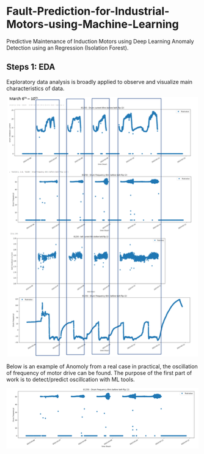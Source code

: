 # Fault-Prediction-for-Industrial-Motors-using-Machine-Learning
Predictive Maintenance of Induction Motors using Deep Learning Anomaly Detection using an Regression (Isolation Forest).

## Steps 1: EDA
Exploratory data analysis is broadly applied to observe and visualize main characteristics of data.

<p align="center"><img src="EDA.png"  width="500" > </p>

Below is an example of Anomoly from a real case in practical, the oscillation of frequency of motor drive can be found. The purpose of the first part of work is to detect/predict oscillcation with ML tools.

<p align="center"><img src="Oscillation.png"  width="800"></p>

